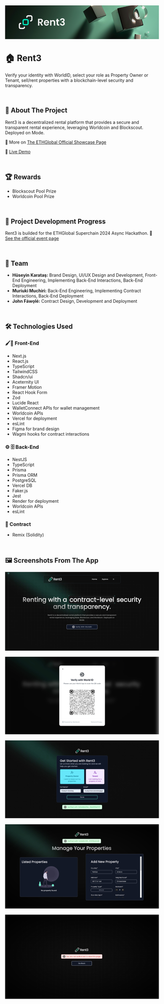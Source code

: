 ![](./frontend/public/rent3banner.png)

# 🏠 Rent3
Verify your identity with WorldID, select your role as Property Owner or Tenant, sell/rent properties with a blockchain-level security and transparency.

<br>

## 📖 About The Project
Rent3 is a decentralized rental platform that provides a secure and transparent rental experience, leveraging Worldcoin and Blockscout. Deployed on Mode.


🔗 More on [The ETHGlobal Official Showcase Page](https://ethglobal.com/showcase/rent3-8q0qv)

🔗 [Live Demo](https://www.campusarc.io)

<br>

## 🏆 Rewards

- Blockscout Pool Prize
- Worldcoin Pool Prize

<br>

## 🌟 Project Development Progress

Rent3 is builded for the ETHGlobal Superchain 2024 Async Hackathon. 🔗 [See the official event page](https://ethglobal.com/events/superhack2024) 

<br>

## 🤝 Team

- **Hüseyin Karataş:** Brand Design, UI/UX Design and Development, Front-End Engineering, Implementing Back-End Interactions, Back-End Deployment
- **Muriuki Muchiri:** Back-End Engineering, Implementing Contract Interactions, Back-End Deployment
- **John Fáwọlé:** Contract Design, Development and Deployment

<br>

## 🛠️ Technologies Used

### 🖌️🎨 Front-End
- Next.js
- React.js 
- TypeScript
- TailwindCSS
- Shadcn/ui
- Aceternity UI
- Framer Motion
- React Hook Form
- Zod
- Lucide React
- WalletConnect APIs for wallet management
- Worldcoin APIs
- Vercel for deployment
- esLint
- Figma for brand design
- Wagmi hooks for contract interactions

### ⚙️ 🗄️ Back-End
- NestJS
- TypeScript
- Prisma
- Prisma ORM
- PostgreSQL
- Vercel DB
- Faker.js
- Jest
- Render for deployment
- Worldcoin APIs
- esLint

### 📜 Contract
- Remix (Solidity)

<br>

## 🖼️ Screenshots From The App

![Landing Page](./frontend/public/ss1.jpg)
<br><br>
![WorldID Verification](./frontend/public/ss2.jpg)
<br><br>
![Getting Started Page](./frontend/public/ss3.jpg)
<br><br>
![Property Owner Page](./frontend/public/ss4.jpg)
<br><br>
![Unauthorized Page](./frontend/public/ss6.jpg)
<br><br>
